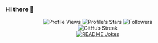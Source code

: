 ### Hi there 👋

<div align="center">
  <img src="https://komarev.com/ghpvc/?username=wikankun&style=for-the-badge&color=red" alt="Profile Views" />
  <img src="https://img.shields.io/github/stars/wikankun?style=for-the-badge&color=blueviolet" alt="Profile's Stars" />
  <img src="https://img.shields.io/github/followers/wikankun?style=for-the-badge&color=blue" alt="Followers" />
</div>

<div align="center">
<!-- [![GitHub Streak](https://streak-stats.demolab.com?user=wikankun&theme=whatsapp-light&hide_border=true&fire=ff6b6b)](https://git.io/streak-stats) -->
  <img src="https://streak-stats.demolab.com?user=wikankun&theme=whatsapp-light&fire=ff6b6b" alt="GitHub Streak" />
</div>

<div align="center">
  <a href="https://readme-jokes.vercel.app"><img align="center" src="https://readme-jokes.vercel.app/api?bgColor=%23fff&textColor=%23000&qColor=%2316d351&aColor=%23008069&borderColor=%23ffffff" alt="README Jokes"></a>
</div>

<!-- ![visitors](https://visitor-badge.laobi.icu/badge?page_id=wikankun.wikankun) -->

<!--
**wikankun/wikankun** is a ✨ _special_ ✨ repository because its `README.md` (this file) appears on your GitHub profile.

![Wikankun's github stats](https://github-readme-stats.vercel.app/api?username=wikankun&show_icons=true)

Here are some ideas to get you started:

- 🔭 I’m currently working on ...
- 🌱 I’m currently learning ...
- 👯 I’m looking to collaborate on ...
- 🤔 I’m looking for help with ...
- 💬 Ask me about ...
- 📫 How to reach me: ...
- 😄 Pronouns: ...
- ⚡ Fun fact: ...
-->
